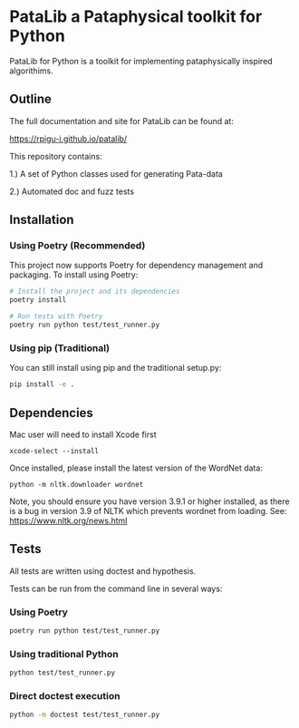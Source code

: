 # PataLib a Pataphysical toolkit for Python

PataLib for Python is a toolkit for implementing
pataphysically inspired algorithims.

## Outline

The full documentation and site for
PataLib can be found at:

https://rpigu-i.github.io/patalib/

This repository contains:

1.) A set of Python classes used for generating Pata-data

2.) Automated doc and fuzz tests


## Installation

### Using Poetry (Recommended)

This project now supports Poetry for dependency management and packaging. To install using Poetry:

```bash
# Install the project and its dependencies
poetry install

# Run tests with Poetry
poetry run python test/test_runner.py
```

### Using pip (Traditional)

You can still install using pip and the traditional setup.py:

```bash
pip install -e .
```

## Dependencies

Mac user will need to install Xcode first

```
xcode-select --install
```

Once installed, please install the latest version of the WordNet data:

```
python -m nltk.downloader wordnet
```

Note, you should ensure you have version 3.9.1 or higher installed, as there is a bug in version 3.9 of NLTK which prevents wordnet from loading. See: https://www.nltk.org/news.html

## Tests

All tests are written using doctest and hypothesis.

Tests can be run from the command line in several ways:

### Using Poetry
```bash
poetry run python test/test_runner.py
```

### Using traditional Python
```bash
python test/test_runner.py
```

### Direct doctest execution
```bash
python -m doctest test/test_runner.py 
```
